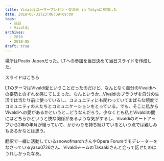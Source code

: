 ```yaml
---
title: Vivaldiユーザープレゼン・交流会 in Tokyoに参加した
date: 2018-05-31T23:06:09+09:00
tags:
  - 日記
  - Vivaldi
archives:
  - 2018
  - 2018-05
draft: true
---
```


場所はPeatix Japanだった。LTへの参加を当日決めて当日スライドを作成した。

スライドはこちら

LTのテーマはVivaldi愛ということだったのだけど、なんとなく自分のVivaldiへの姿勢とのずれを感じてしまった。なんというか…Vivaldiのブラウザを自分の生活では当たり前に使っているし、コミュニティにも関わっていてまばらな頻度でコミュニティの人たちとコミュニケーションをとっている。でも、そこに私からVivaldiへの愛があるかというと…どうなんだろう。少なくとも私とVivaldiの間にはどちらかというと快な関係があるような気がするし、Vivaldiのミートアップから2年の年月が経っていて、かかわりを持ち続けているという点では親しみもあるかなとは思う。

翻訳で一緒に活動しているsnowofmarchさんやOpera Forumでモデレーターをなさっているyasu0726さん、VivaldiチームのTakaakiさんと会って話せたのはうれしかったなあ。
